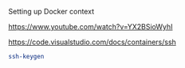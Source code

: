 Setting up Docker context

https://www.youtube.com/watch?v=YX2BSioWyhI

https://code.visualstudio.com/docs/containers/ssh
```bash
ssh-keygen
```
